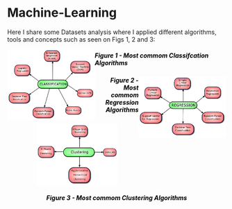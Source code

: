 # Machine-Learning

Here I share some Datasets analysis where I applied different algorithms, tools and concepts such as seen on Figs 1, 2 and 3:



<img width="40%" style="float: left;" src="./images/classification.png" alt="Classifcation"/>
<h5  style="color:black;" align="left">Figure 1 - Most commom Classifcation Algorithms</h5>

<img width="40%" style="float: right;" src="./images/regression.png" alt="Regression"/>
<h5 style="color:black;" align="right">Figure 2 - Most commom Regression Algorithms</h5>



<a>
    <div style="margin: 20px;">
        <p align="middle">
            <img width="40%" align="middle" src="./images/clustering.png"/>
            <h5 style="color:black;" align="middle">Figure 3 - Most commom Clustering Algorithms</h5>
        </p>
    </div>
</a>
